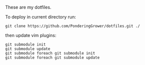 These are my dotfiles.

To deploy in current directory run:

```
git clone https://github.com/PonderingGrower/dotfiles.git ./
```

then update vim plugins:

```
git submodule init
git submodule update
git submodule foreach git submodule init
git submodule foreach git submodule update
```
